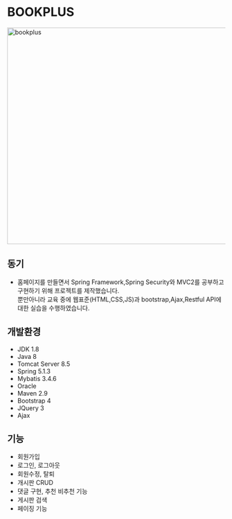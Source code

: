 
<h1>BOOKPLUS</h1>
<img width="800" height="500" alt="bookplus" src="https://user-images.githubusercontent.com/54618753/66983648-0484a880-f0f4-11e9-9c84-9ec9cd3cbbc1.png">
<br>
  <h2>동기</h2>
<ul>
  <li>홈페이지를 만들면서 Spring Framework,Spring Security와 MVC2를 공부하고 구현하기 위해 프로젝트를 제작했습니다.<br>
      뿐만아니라 교육 중에 웹표준(HTML,CSS,JS)과 bootstrap,Ajax,Restful API에 대한 실습을 수행하였습니다. </li>
</ul>
  
  <h2>개발환경</h2>
  <ul>
  <li>JDK 1.8</li>
  <li>Java 8</li>
  <li>Tomcat Server 8.5</li>
  <li>Spring 5.1.3</li>
  <li>Mybatis 3.4.6</li>
  <li>Oracle</li>
  <li>Maven 2.9</li>
  <li>Bootstrap 4</li>
  <li>JQuery 3</li>
  <li>Ajax</li>
</ul>

<h2>기능</h2>
  <ul>
  <li>회원가입</li>
  <li>로그인, 로그아웃</li>
  <li>회원수정, 탈퇴</li>
  <li>개시판 CRUD</li>
  <li>댓글 구현, 추천 비추천 기능</li>
  <li>게시판 검색</li>
  <li>페이징 기능</li>
</ul>

